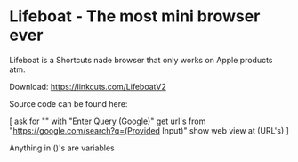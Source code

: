 # Lifeboat - The most mini browser ever  

Lifeboat is a Shortcuts nade browser that only works on Apple products atm.

Download: https://linkcuts.com/LifeboatV2

Source code can be found here:

[ ask for "" with "Enter Query (Google)"
 get url's from "https://google.com/search?q=(Provided Input)"
show web view at (URL's) ]

Anything in ()'s are variables

